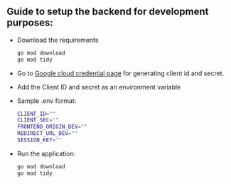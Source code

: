 ## Guide to setup the backend for development purposes:

- Download the requirements

  ```bash
  go mod download
  go mod tidy
  ```

- Go to [Google cloud credential page](https://console.cloud.google.com/apis/credentials) for generating client id and secret.

- Add the Client ID and secret as an environment variable
  
- Sample .env format:
  
  ```bash
  CLIENT_ID=""
  CLIENT_SEC=""
  FRONTEND_ORIGIN_DEV=""
  REDIRECT_URL_DEV=""
  SESSION_KEY=""
  ```

- Run the application:
  
  ```bash
  go mod download
  go mod tidy
  ```
